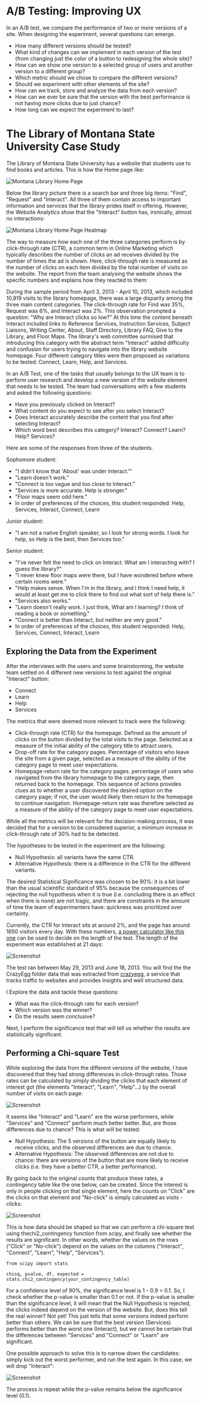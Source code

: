 # A/B Testing: Improving UX

In an A/B test, we compare the performance of two or more versions of a site. When designing the experiment, several questions can emerge.

* How many different versions should be tested?
* What kind of changes can we implement in each version of the test (from changing just the color of a button to redesigning the whole site)?
* How can we show one version to a selected group of users and another version to a different group?
* Which metric should we chose to compare the different versions?
* Should we experiment with other elements of the site?
* How can we track, store and analyze the data from each version?
* How can we ever be sure that the version with the best performance is not having more clicks due to just chance?
* How long can we expect the experiment to last?

# The Library of Montana State University Case Study

The Library of Montana State University has a website that students use to find books and articles. This is how the Home page  like:

![Montana Library Home Page](montana_library.png)

Below the library picture there is a search bar and three big items: "Find", "Request" and "Interact". All three of them contain access to important information and services that the library prides itself in offering. However, the Website Analytics show that the "Interact" button has, ironically, almost no interactions:

![Montana Library Home Page Heatmap](montana_heatmap.png)

The way to measure how each one of the three categories perform is by click-through rate (CTR), a common term in Online Marketing which typically describes the number of clicks an ad receives divided by the number of times the ad is shown. Here, click-through rate is measured as the number of clicks on each item divided by the total number of visits on the website. The report from the team analysing the website shows the specific numbers and explains how they reacted to them:

During the sample period from April 3, 2013 - April 10, 2013, which included 10,819 visits to the library homepage, there was a large disparity among the three main content categories. The click-through rate for Find was 35%, Request was 6%, and Interact was 2%. This observation prompted a question: "Why are Interact clicks so low?" At this time the content beneath Interact included links to Reference Services, Instruction Services, Subject Liaisons, Writing Center, About, Staff Directory, Library FAQ, Give to the Library, and Floor Maps. The library's web committee surmised that introducing this category with the abstract term "Interact" added difficulty and confusion for users trying to navigate into the library website homepage. Four different category titles were then proposed as variations to be tested: Connect, Learn, Help, and Services.

In an A/B Test, one of the tasks that usually belongs to the UX team is to perform user research and develop a new version of the website element that needs to be tested. The team had conversations with a few students and asked the following questions:

* Have you previously clicked on Interact?
* What content do you expect to see after you select Interact?
* Does Interact accurately describe the content that you find after selecting Interact?
* Which word best describes this category? Interact? Connect? Learn? Help? Services?

Here are some of the responses from three of the students.

Sophomore student:

* "I didn't know that 'About' was under Interact.'"
* "Learn doesn't work."
* "Connect is too vague and too close to Interact."
* "Services is more accurate. Help is stronger."
* "Floor maps seem odd here."
* In order of preferences of the choices, this student responded: Help, Services, Interact, Connect, Learn

Junior student:

* "I am not a native English speaker, so I look for strong words. I look for help, so Help is the best, then Services too."

Senior student:

* "I've never felt the need to click on Interact. What am I interacting with? I guess the library?"
* "I never knew floor maps were there, but I have wondered before where certain rooms were."
* "Help makes sense. When I'm in the library, and I think I need help, it would at least get me to click there to find out what sort of help there is."
* "Services also works."
* "Learn doesn't really work. I just think, What am I learning? I think of reading a book or something."
* "Connect is better than Interact, but neither are very good."
* In order of preferences of the choices, this student responded: Help, Services, Connect, Interact, Learn

## Exploring the Data from the Experiment

After the interviews with the users and some brainstorming, the website team settled on 4 different new versions to test against the original "Interact" button:

* Connect
* Learn
* Help
* Services

The metrics that were deemed more relevant to track were the following:

* Click-through rate (CTR) for the homepage. Defined as the amount of clicks on the button divided by the total visits to the page. Selected as a measure of the initial ability of the category title to attract users.
* Drop-off rate for the category pages. Percentage of visitors who leave the site from a given page, selected as a measure of the ability of the category page to meet user expectations.
* Homepage-return rate for the category pages. percentage of users who navigated from the library homepage to the category page, then returned back to the homepage. This sequence of actions provides clues as to whether a user discovered the desired option on the category page; if not, the user would likely then return to the homepage to continue navigation. Homepage-return rate was therefore selected as a measure of the ability of the category page to meet user expectations.

While all the metrics will be relevant for the decision-making process, it was decided that for a version to be considered superior, a minimum increase in click-through rate of 30% had to be detected.

The hypotheses to be tested in the experiment are the following:

* Null Hypothesis: all variants have the same CTR.
* Alternative Hypothesis: there is a difference in the CTR for the different variants.

The desired Statistical Significance was chosen to be 90%: it is a bit lower than the usual scientific standard of 95% because the consequences of rejecting the null hypothesis when it is true (i.e. concluding there is an effect when there is none) are not tragic, and there are constraints in the amount of time the team of experimenters have: quickness was prioritized over certainty.

Currently, the CTR for Interact sits at around 2%, and the page has around 1650 visitors every day.  With these numbers, [a power calculator like this one](https://www.abtasty.com/sample-size-calculator/) can be used to decide on the length of the test. The length of the experiment was established at 21 days:

![Screenshot](Screenshot-2021-08-11-at-19.04.08-1536x927.png)

The test ran between May 29, 2013 and June 18, 2013. You will find the the CrazyEgg folder data that was extracted from [crazyegg](https://www.crazyegg.com/), a service that tracks traffic to websites and provides insights and well structured data.

I Explore the data and tackle these questions:

* What was the click-through rate for each version?
* Which version was the winner?
* Do the results seem conclusive?

Next, I perform the significance test that will tell us whether the results are statistically significant.

## Performing a Chi-square Test

While exploring the data from the different versions of the website, I have discovered that they had strong differences in click-through rates. Those rates can be calculated by simply dividing the clicks that each element of interest got (the elements "Interact", "Learn", "Help"...) by the overall number of visits on each page:

![Screenshot](Screenshot-2021-08-13-at-14.28.35-768x757.png)

It seems like "Interact" and "Learn" are the worse performers, while "Services" and "Connect" perform much better better. But, are those differences due to chance? This is what will be tested:

* Null Hypothesis: The 5 versions of the button are equally likely to receive clicks, and the observed differences are due to chance.
* Alternative Hypothesis: The observed differences are not due to chance: there are versions of the button that are more likely to receive clicks (i.e. they have a better CTR, a better performance).

By going back to the original counts that produce these rates, a contingency table like the one below, can be created. Since the interest is only in people clicking on that single element, here the counts on "Click" are the clicks on that element and "No-click" is simply calculated as visits - clicks:

![Screenshot](Screenshot-2021-08-13-at-14.29.36-1024x273.png)

This is how data should be shaped so that we can perform a chi-square test using thechi2_contingency function from scipy, and finally see whether the results are significant. In other words, whether the values on the rows ("Click" or "No-click") depend on the values on the columns ("Interact", "Connect", "Learn", "Help", "Services").

`from scipy import stats`

`chisq, pvalue, df, expected = stats.chi2_contingency(your_contingency_table)`

For a confidence level of 90%, the significance level is 1 - 0.9 = 0.1. So, I check whether the p-value is smaller than 0.1 or not. If the p-value is smaller than the significance level, it will mean that the Null Hypothesis is rejected, the clicks indeed depend on the version of the website. But, does this tell the real winner? Not yet! This just tells that some versions indeed perform better than others. We can be sure that the best version (Services) performs better than the worst one (Interact), but we cannot be certain that the differences between "Services" and "Connect" or "Learn" are significant.

One possible approach to solve this is to narrow down the candidates: simply kick out the worst performer, and run the test again. In this case, we will drop "Interact":

![Screenshot](Screenshot-2021-08-13-at-14.32.33-1536x469.png)

The process is repeat while the p-value remains below the significance level (0.1).

